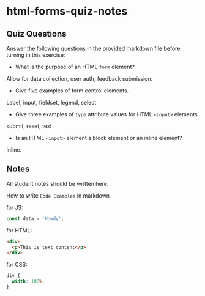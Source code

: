 # html-forms-quiz-notes

## Quiz Questions

Answer the following questions in the provided markdown file before turning in this exercise:

- What is the purpose of an HTML `form` element?

Allow for data collection, user auth, feedback submission.

- Give five examples of form control elements.

Label, input, fieldset, legend, select

- Give three examples of `type` attribute values for HTML `<input>` elements.

submit, reset, text

- Is an HTML `<input>` element a block element or an inline element?

Inline.

## Notes

All student notes should be written here.

How to write `Code Examples` in markdown

for JS:

```javascript
const data = 'Howdy';
```

for HTML:

```html
<div>
  <p>This is text content</p>
</div>
```

for CSS:

```css
div {
  width: 100%;
}
```
